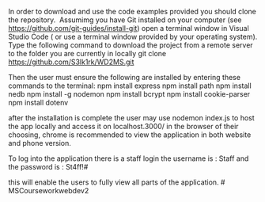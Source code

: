 In order to download and use the code examples provided you should clone the repository. 
Assumimg you have Git installed on your computer (see https://github.com/git-guides/install-git) open a terminal window in Visual Studio Code ( or use a terminal window provided by your operating system). Type the following command to download the project from a remote server to the folder you are currently in locally
git clone https://github.com/S3lk1rk/WD2MS.git

Then the user must ensure the following are installed by entering these commands to the terminal:
npm install express
npm install path
npm install nedb
npm install -g nodemon
npm install bcrypt
npm install cookie-parser
npm install dotenv

after the installation is complete the user may use nodemon index.js to host the app locally and 
access it on localhost.3000/ in the browser of their choosing, chrome is recommended to view the 
application in both website and phone version.

To log into the application there is a staff login
the username is : Staff
and the password is : St4ff!#

this will enable the users to fully view all parts of the application.
#   M S C o u r s e w o r k w e b d e v 2 
 
 